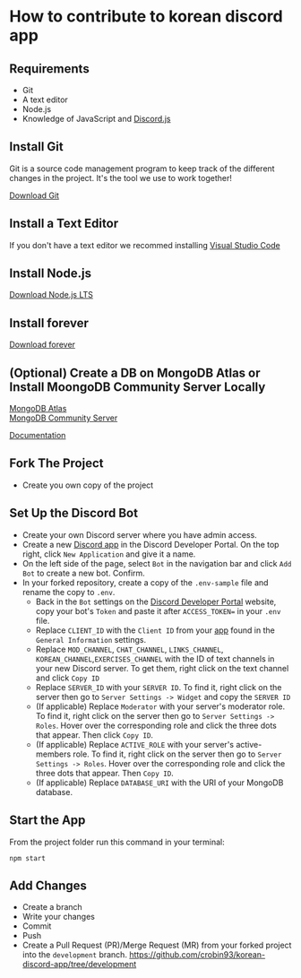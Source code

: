 # How to contribute to korean discord app

## Requirements

* Git
* A text editor
* Node.js
* Knowledge of JavaScript and [Discord.js](https://discord.js.org/#/docs/main/stable/general/welcome)

## Install Git

Git is a source code management program to keep track of the different changes in the project. It's the tool we use to work together!

[Download Git](https://git-scm.com/downloads)

## Install a Text Editor

If you don't have a text editor we recommed installing [Visual Studio Code](https://code.visualstudio.com/download)

## Install Node.js

[Download Node.js LTS](https://nodejs.org/en/)

## Install forever

[Download forever](https://www.npmjs.com/package/forever)

## (Optional) Create a DB on MongoDB Atlas or Install MoongoDB Community Server Locally

[MongoDB Atlas](https://www.mongodb.com/cloud/atlas)  
[MongoDB Community Server](https://www.mongodb.com/try/download/community)

[Documentation](https://docs.mongodb.com/manual/administration/install-community/)

## Fork The Project

* Create you own copy of the project

## Set Up the Discord Bot

* Create your own Discord server where you have admin access.
* Create a new [Discord app](https://discord.com/developers/applications/) in the Discord Developer Portal. On the top right, click `New Application` and give it a name.
* On the left side of the page, select `Bot` in the navigation bar and click `Add Bot` to create a new bot. Confirm.
* In your forked repository, create a copy of the `.env-sample` file and rename the copy to `.env`.
  * Back in the `Bot` settings on the [Discord Developer Portal](https://discord.com/developers/applications/) website, copy your bot's `Token` and paste it after `ACCESS_TOKEN=` in your `.env` file.
  * Replace `CLIENT_ID` with the `Client ID` from your [app](https://discord.com/developers/applications/) found in the `General Information` settings.
  * Replace `MOD_CHANNEL`, `CHAT_CHANNEL`, `LINKS_CHANNEL`, `KOREAN_CHANNEL`,`EXERCISES_CHANNEL` with the ID of text channels in your new Discord server. To get them, right click on the text channel and click `Copy ID`
  * Replace `SERVER_ID` with your `SERVER ID`. To find it, right click on the server then go to `Server Settings -> Widget` and copy the `SERVER ID`
  * (If applicable) Replace `Moderator` with your server's moderator role. To find it, right click on the server then go to `Server Settings -> Roles`. Hover over the corresponding role and click the three dots that appear. Then click `Copy ID`.
  * (If applicable) Replace `ACTIVE_ROLE` with your server's active-members role. To find it, right click on the server then go to `Server Settings -> Roles`. Hover over the corresponding role and click the three dots that appear. Then `Copy ID`.
  * (If applicable) Replace `DATABASE_URI` with the URI of your MongoDB database.

## Start the App

From the project folder run this command in your terminal:

`npm start`

<!---
NOT YET IMPLEMENTED
## Run Tests

`npm test`
--->
## Add Changes

* Create a branch
* Write your changes
* Commit
* Push
* Create a Pull Request (PR)/Merge Request (MR) from your forked project into the `development` branch. https://github.com/crobin93/korean-discord-app/tree/development
